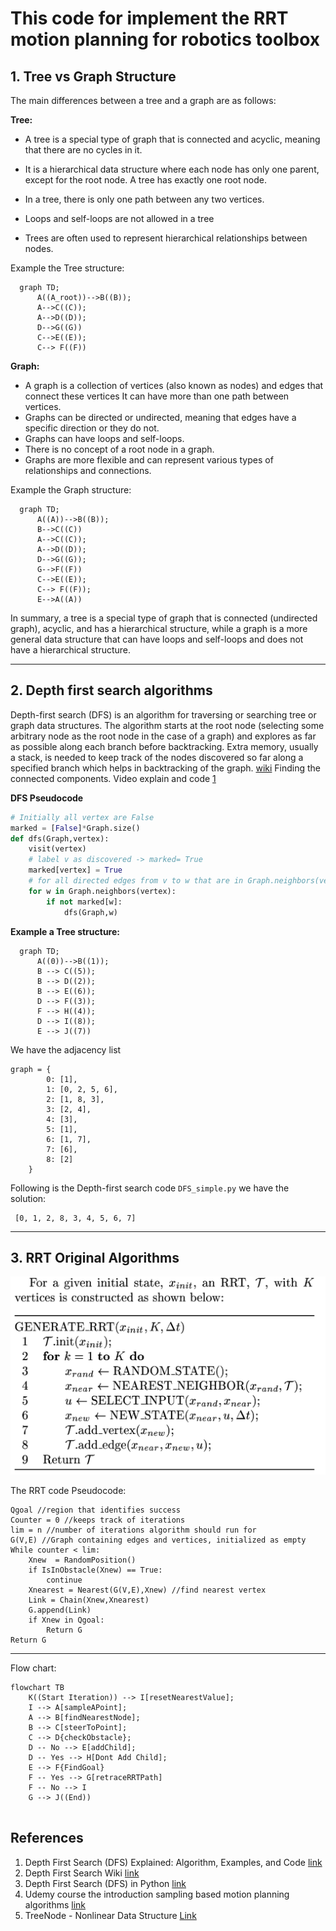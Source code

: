 # This code for implement the RRT motion planning for robotics toolbox
## 1. Tree vs Graph Structure
The main differences between a tree and a graph are as follows:

__Tree:__
- A tree is a special type of graph that is connected and acyclic, meaning that there are no cycles in it.

- It is a hierarchical data structure where each node has only one parent, except for the root node.
A tree has exactly one root node.
- In a tree, there is only one path between any two vertices.
- Loops and self-loops are not allowed in a tree
- Trees are often used to represent hierarchical relationships between nodes.

Example the Tree structure:
```mermaid
  graph TD;
      A((A_root))-->B((B));
      A-->C((C));
      A-->D((D));
      D-->G((G))
      C-->E((E));
      C--> F((F))
```

__Graph:__
- A graph is a collection of vertices (also known as nodes) and edges that connect these vertices
It can have more than one path between vertices. 
- Graphs can be directed or undirected, meaning that edges have a specific direction or they do not.
- Graphs can have loops and self-loops.
- There is no concept of a root node in a graph.
- Graphs are more flexible and can represent various types of relationships and connections.

Example the Graph structure:
```mermaid
  graph TD;
      A((A))-->B((B));
      B-->C((C))
      A-->C((C));
      A-->D((D));
      D-->G((G));
      G-->F((F))
      C-->E((E));
      C--> F((F));
      E-->A((A))
```

In summary, a tree is a special type of graph that is connected (undirected graph), acyclic, and has a hierarchical structure, while a graph is a more general data structure that can have loops and self-loops and does not have a hierarchical structure.

---
## 2. Depth first search algorithms

Depth-first search (DFS) is an algorithm for traversing or searching tree or graph data structures. The algorithm starts at the root node (selecting some arbitrary node as the root node in the case of a graph) and explores as far as possible along each branch before backtracking. Extra memory, usually a stack, is needed to keep track of the nodes discovered so far along a specified branch which helps in backtracking of the graph. [wiki](https://en.wikipedia.org/wiki/Depth-first_search)
Finding the connected components. 
Video explain and code [1](https://www.youtube.com/watch?v=PMMc4VsIacU)

__DFS Pseudocode__
```python
# Initially all vertex are False
marked = [False]*Graph.size()
def dfs(Graph,vertex):
    visit(vertex)
    # label v as discovered -> marked= True
    marked[vertex] = True
    # for all directed edges from v to w that are in Graph.neighbors(vertex):
    for w in Graph.neighbors(vertex):
        if not marked[w]:
            dfs(Graph,w)
```
__Example a Tree structure:__

```mermaid
  graph TD;
      A((0))-->B((1));
      B --> C((5));
      B --> D((2));
      B --> E((6));
      D --> F((3));
      F --> H((4));
      D --> I((8));
      E --> J((7))

```
We have the adjacency list 
```
graph = {
        0: [1],
        1: [0, 2, 5, 6],
        2: [1, 8, 3],
        3: [2, 4],
        4: [3],
        5: [1],
        6: [1, 7],
        7: [6],
        8: [2]
    }
```
Following is the Depth-first search code ```DFS_simple.py``` we have the solution:
```
 [0, 1, 2, 8, 3, 4, 5, 6, 7]
```


---
## 3. RRT Original Algorithms
![RRT Original Algorithms](../fig/RRT_algorithms.png)

The RRT code Pseudocode:
```
Qgoal //region that identifies success
Counter = 0 //keeps track of iterations
lim = n //number of iterations algorithm should run for
G(V,E) //Graph containing edges and vertices, initialized as empty
While counter < lim:
    Xnew  = RandomPosition()
    if IsInObstacle(Xnew) == True:
        continue
    Xnearest = Nearest(G(V,E),Xnew) //find nearest vertex
    Link = Chain(Xnew,Xnearest)
    G.append(Link)
    if Xnew in Qgoal:
        Return G
Return G
```
---
Flow chart:
```mermaid
flowchart TB
    K((Start Iteration)) --> I[resetNearestValue];
    I --> A[sampleAPoint];
    A --> B[findNearestNode];
    B --> C[steerToPoint];
    C --> D{checkObstacle};
    D -- No --> E[addChild];
    D -- Yes --> H[Dont Add Child];
    E --> F{FindGoal}
    F -- Yes --> G[retraceRRTPath]
    F -- No --> I
    G --> J((End))
 

```

## References
1. Depth First Search (DFS) Explained: Algorithm, Examples, and Code [link](https://www.youtube.com/watch?v=PMMc4VsIacU)
2. Depth First Search Wiki [link](https://en.wikipedia.org/wiki/Depth-first_search)
3. Depth First Search (DFS) in Python [link](https://www.scaler.com/topics/dfs-python/)
4. Udemy course the introduction sampling based motion planning algorithms [link](https://www.udemy.com/course/an-introduction-to-sampling-based-motion-planning-algorithms/l)
5. TreeNode - Nonlinear Data Structure [Link](https://www.codecademy.com/learn/nonlinear-data-structures-python/modules/trees-python/cheatsheet)